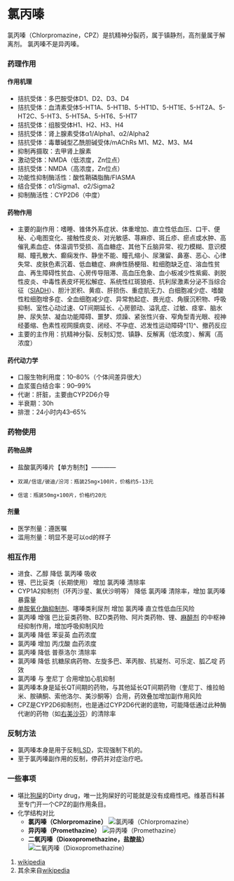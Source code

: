 ﻿# 氯丙嗪
氯丙嗪（Chlorpromazine，CPZ）是抗精神分裂药，属于镇静剂，高剂量属于解离剂。
氯丙嗪不是异丙嗪。
### 药理作用
#### 作用机理
- 拮抗受体：多巴胺受体D1、D2、D3、D4
- 拮抗受体：血清素受体5-HT1A、5-HT1B、5-HT1D、5-HT1E、5-HT2A、5-HT2C、5-HT3、5-HT5A、5-HT6、5-HT7
- 拮抗受体：组胺受体H1、H2、H3、H4
- 拮抗受体：肾上腺素受体α1/Alpha1、α2/Alpha2
- 拮抗受体：毒蕈碱型乙酰胆碱受体/mAChRs M1、M2、M3、M4
- 抑制再摄取：去甲肾上腺素
- 激动受体：NMDA（低浓度，Zn位点）
- 拮抗受体：NMDA（高浓度，Zn位点）
- 功能性抑制酶活性：酸性鞘磷脂酶/FIASMA
- 结合受体：σ1/Sigma1、σ2/Sigma2
- 抑制酶活性：CYP2D6（中度）
#### 药物作用
- 主要的副作用：嗜睡、锥体外系症状、体重增加、直立性低血压、口干、便秘、心电图变化、接触性皮炎、对光敏感、荨麻疹、斑丘疹、瘀点或水肿、高催乳素血症、体温调节受损、高血糖症、其他下丘脑异常、视力模糊、意识模糊、瞳孔散大、癫痫发作、静坐不能、瞳孔缩小、尿潴留、鼻塞、恶心、心律失常、皮肤色素沉着、低血糖症、麻痹性肠梗阻、粒细胞缺乏症、溶血性贫血、再生障碍性贫血、心房传导阻滞、高血压危象、血小板减少性紫癜、剥脱性皮炎、中毒性表皮坏死松解症、系统性红斑狼疮、抗利尿激素分泌不当综合征（[SIADH](https://en.wikipedia.org/wiki/Syndrome_of_inappropriate_antidiuretic_hormone_secretion)）、胆汁淤积、黄疸、肝损伤、重症肌无力、白细胞减少症、嗜酸性粒细胞增多症、全血细胞减少症、异常勃起症、畏光症、角膜沉积物、呼吸抑制、室性心动过速、QT间期延长、心房颤动、溢乳症、过敏、痉挛、脑水肿、尿失禁、凝血功能障碍、噩梦、烦躁、紧张性兴奋、窄角型青光眼、视神经萎缩、色素性视网膜病变、闭经、不孕症、迟发性运动障碍^[1]^、撤药反应
- 主要的主作用：抗精神分裂、反制幻觉、镇静、反解离（低浓度）、解离（高浓度）
#### 药代动力学
- 口服生物利用度：10–80%（个体间差异很大）
- 血浆蛋白结合率：90–99%
- 代谢：肝脏，主要由CYP2D6介导
- 半衰期：30h
- 排泄：24小时内43–65%
### 药物使用
#### 药物品牌
- 盐酸氯丙嗪片【单方制剂】————
-     双湖/信谊/彼迪/汾河：瓶装25mg×100片，价格约5-13元
-     信谊：瓶装50mg×100片，价格约20元
#### 剂量
- 医学剂量：遵医嘱
- 滥用剂量：明显不是可以od的样子
### 相互作用
- 进食、乙醇 降低 氯丙嗪 吸收
- 锂、巴比妥类（长期使用） 增加 氯丙嗪 清除率
- CYP1A2抑制剂（环丙沙星、氟伏沙明等） 降低 氯丙嗪 清除率，增加 氯丙嗪 暴露量
- [单胺氧化酶抑制剂](https://overspeed.wiki/DXM/#%E5%8D%95%E8%83%BA%E6%B0%A7%E5%8C%96%E9%85%B6%E6%8A%91%E5%88%B6%E5%89%82%EF%BC%88MAOI%EF%BC%89%E3%80%90%E4%B8%A5%E7%A6%81%E3%80%91)、噻嗪类利尿剂 增加 氯丙嗪 直立性低血压风险
- 氯丙嗪 增强 巴比妥类药物、BZD类药物、阿片类药物、锂、[麻醉剂](https://overspeed.wiki/DXM/#%E9%BA%BB%E9%86%89%E5%89%82%E3%80%90%E9%AB%98%E5%8D%B1%E3%80%91) 的中枢神经抑制作用，增加呼吸抑制风险
- 氯丙嗪 降低 苯妥英 血药浓度
- 氯丙嗪 增加 丙戊酸 血药浓度
- 氯丙嗪 降低 普萘洛尔 清除率
- 氯丙嗪 降低 抗糖尿病药物、左旋多巴、苯丙胺、抗凝剂、可乐定、胍乙啶 药效
- 氯丙嗪 与 奎尼丁 合用增加心肌抑制
- 氯丙嗪本身是延长QT间期的药物，与其他延长QT间期药物（奎尼丁、维拉帕米、胺碘酮、索他洛尔、美沙酮等）合用，药效叠加增加副作用风险
- CPZ是CYP2D6抑制剂，也是通过CYP2D6代谢的底物，可能降低通过此种酶代谢的药物（如[右美沙芬](https://overspeed.wiki/DXM/)）的清除率
### 反制方法
- 氯丙嗪本身是用于反制[LSD](https://overspeed.wiki/LSD/)，实现强制下机的。
- 至于氯丙嗪副作用的反制，停药并对症治疗吧。
### 一些事项
- 堪比[狗屎](https://overspeed.wiki/QTP/)的Dirty drug，唯一比狗屎好的可能就是没有成瘾性吧。维基百科甚至专门开一个CPZ的副作用条目。
- 化学结构对比
  - **氯丙嗪（Chlorpromazine）** ![氯丙嗪（Chlorpromazine）](./imgs/氯丙嗪结构.png)
  - **异丙嗪（Promethazine）** ![异丙嗪（Promethazine）](./imgs/异丙嗪结构.png)
  - **二氧丙嗪（Dioxopromethazine，盐酸盐）** ![二氧丙嗪（Dioxopromethazine）](./imgs/二氧丙嗪结构.jpg)

1.	[wikipedia](https://en.wikipedia.org/wiki/List_of_adverse_effects_of_chlorpromazine)
2.  其余来自[wikipedia](https://en.wikipedia.org/wiki/Chlorpromazine)

